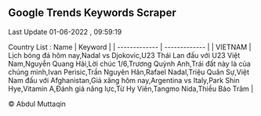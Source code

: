 

## Google Trends Keywords Scraper 
 
Last Update 01-06-2022 , 09:59:19

Country List :
 Name  | Keyword |
| ------------- | ------------- |
| VIETNAM | Lịch bóng đá hôm nay,Nadal vs Djokovic,U23 Thái Lan đấu với U23 Việt Nam,Nguyễn Quang Hải,Lời chúc 1/6,Trương Quỳnh Anh,Trái đất này là của chúng mình,Ivan Perisic,Trần Nguyên Hãn,Rafael Nadal,Triệu Quân Sự,Việt Nam đấu với Afghanistan,Giá xăng hôm nay,Argentina vs Italy,Park Shin Hye,Vitamin A,Đánh giá năng lực,Từ Hy Viên,Tangmo Nida,Thiều Bảo Trâm |



© Abdul Muttaqin 
